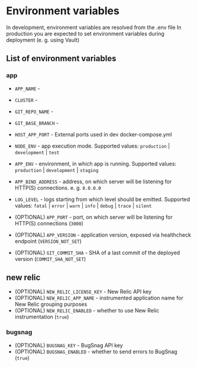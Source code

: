 # Environment variables

In development, environment variables are resolved from the .env file
In production you are expected to set environment variables during deployment (e. g. using Vault)

## List of environment variables

### app

- `APP_NAME` - 
- `CLUSTER` -
- `GIT_REPO_NAME` -
- `GIT_BASE_BRANCH` -
- `HOST_APP_PORT` - External ports used in dev docker-compose.yml

- `NODE_ENV` - app execution mode. Supported values: `production` | `development` | `test`
- `APP_ENV` - environment, in which app is running. Supported values: `production` | `development` | `staging`
- `APP_BIND_ADDRESS` - address, on which server will be listening for HTTP(S) connections. e. g. `0.0.0.0`
- `LOG_LEVEL` - logs starting from which level should be emitted. Supported values: `fatal` | `error` | `warn` | `info` | `debug` | `trace` | `silent`
- (OPTIONAL) `APP_PORT` - port, on which server will be listening for HTTP(S) connections (`3000`)
- (OPTIONAL) `APP_VERSION` - application version, exposed via healthcheck endpoint (`VERSION_NOT_SET`)
- (OPTIONAL) `GIT_COMMIT_SHA` - SHA of a last commit of the deployed version (`COMMIT_SHA_NOT_SET`)

## new relic

- (OPTIONAL) `NEW_RELIC_LICENSE_KEY` - New Relic API key
- (OPTIONAL) `NEW_RELIC_APP_NAME` - instrumented application name for New Relic grouping purposes
- (OPTIONAL) `NEW_RELIC_ENABLED` - whether to use New Relic instrumentation (`true`)

### bugsnag

- (OPTIONAL) `BUGSNAG_KEY` - BugSnag API key
- (OPTIONAL) `BUGSNAG_ENABLED` - whether to send errors to BugSnag (`true`)
